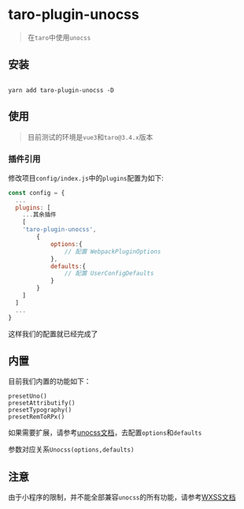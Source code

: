 # taro-plugin-unocss

> 在`taro`中使用`unocss`

## 安装

```shell

yarn add taro-plugin-unocss -D

```

## 使用

> 目前测试的环境是`vue3`和`taro@3.4.x`版本

### 插件引用

修改项目`config/index.js`中的`plugins`配置为如下:

```js
const config = {
  ...
  plugins: [
    ...其余插件
    [
    'taro-plugin-unocss',
        {
            options:{
                // 配置 WebpackPluginOptions
            },
            defaults:{
                // 配置 UserConfigDefaults
            }
        }
    ]
  ]
  ...
}

```

这样我们的配置就已经完成了

## 内置

目前我们内置的功能如下：

```
presetUno()
presetAttributify()
presetTypography()
presetRemToRPx()

```


如果需要扩展，请参考[unocss文档](https://github.com/unocss/unocss/tree/main/packages/webpack)，去配置`options`和`defaults`

参数对应关系`Unocss(options,defaults)`


## 注意

由于小程序的限制，并不能全部兼容`unocss`的所有功能，请参考[WXSS文档](https://developers.weixin.qq.com/miniprogram/dev/framework/view/wxss.html)

